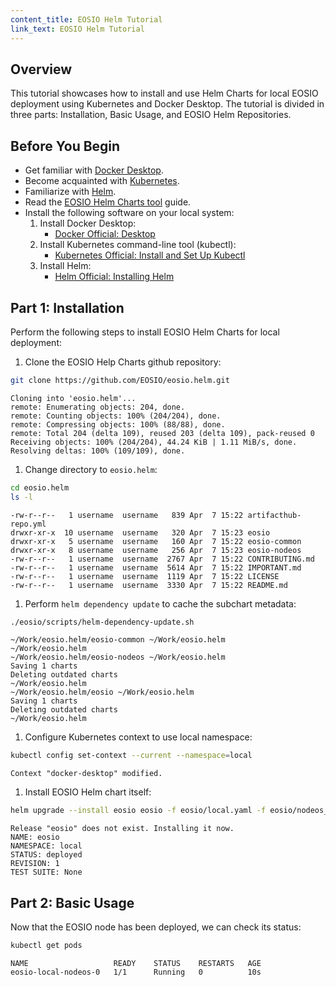 ```yaml
---
content_title: EOSIO Helm Tutorial
link_text: EOSIO Helm Tutorial
---
```


## Overview

This tutorial showcases how to install and use Helm Charts for local EOSIO deployment using Kubernetes and Docker Desktop. The tutorial is divided in three parts: Installation, Basic Usage, and EOSIO Helm Repositories.

## Before You Begin

* Get familiar with [Docker Desktop](https://docs.docker.com/desktop).
* Become acquainted with [Kubernetes](https://kubernetes.io/docs/reference/kubectl/).
* Familiarize with [Helm](https://helm.sh/docs/).
* Read the [EOSIO Helm Charts tool](index.md) guide.
* Install the following software on your local system:
    1. Install Docker Desktop:
        * [Docker Official: Desktop](https://docs.docker.com/desktop)
    1. Install Kubernetes command-line tool (kubectl):
        * [Kubernetes Official: Install and Set Up Kubectl](https://kubernetes.io/docs/tasks/tools/install-kubectl)
    1. Install Helm:
        * [Helm Official: Installing Helm](https://helm.sh/docs/intro/install)

## Part 1: Installation

Perform the following steps to install EOSIO Helm Charts for local deployment:

1. Clone the EOSIO Help Charts github repository:

```sh
git clone https://github.com/EOSIO/eosio.helm.git
```
```console
Cloning into 'eosio.helm'...
remote: Enumerating objects: 204, done.
remote: Counting objects: 100% (204/204), done.
remote: Compressing objects: 100% (88/88), done.
remote: Total 204 (delta 109), reused 203 (delta 109), pack-reused 0
Receiving objects: 100% (204/204), 44.24 KiB | 1.11 MiB/s, done.
Resolving deltas: 100% (109/109), done.
```

1. Change directory to `eosio.helm`:

```sh
cd eosio.helm
ls -l
```
```console
-rw-r--r--   1 username  username   839 Apr  7 15:22 artifacthub-repo.yml
drwxr-xr-x  10 username  username   320 Apr  7 15:23 eosio
drwxr-xr-x   5 username  username   160 Apr  7 15:22 eosio-common
drwxr-xr-x   8 username  username   256 Apr  7 15:23 eosio-nodeos
-rw-r--r--   1 username  username  2767 Apr  7 15:22 CONTRIBUTING.md
-rw-r--r--   1 username  username  5614 Apr  7 15:22 IMPORTANT.md
-rw-r--r--   1 username  username  1119 Apr  7 15:22 LICENSE
-rw-r--r--   1 username  username  3330 Apr  7 15:22 README.md
```

1. Perform `helm dependency update` to cache the subchart metadata:

```sh
./eosio/scripts/helm-dependency-update.sh
```
```console
~/Work/eosio.helm/eosio-common ~/Work/eosio.helm
~/Work/eosio.helm
~/Work/eosio.helm/eosio-nodeos ~/Work/eosio.helm
Saving 1 charts
Deleting outdated charts
~/Work/eosio.helm
~/Work/eosio.helm/eosio ~/Work/eosio.helm
Saving 1 charts
Deleting outdated charts
~/Work/eosio.helm
```

1. Configure Kubernetes context to use local namespace:

```sh
kubectl config set-context --current --namespace=local
```
```console
Context "docker-desktop" modified.
```

1. Install EOSIO Helm chart itself:

```sh
helm upgrade --install eosio eosio -f eosio/local.yaml -f eosio/nodeos_config.yaml
```
```console
Release "eosio" does not exist. Installing it now.
NAME: eosio
NAMESPACE: local
STATUS: deployed
REVISION: 1
TEST SUITE: None
```

## Part 2: Basic Usage

Now that the EOSIO node has been deployed, we can check its status:

```sh
kubectl get pods
```
```console
NAME                   READY    STATUS    RESTARTS   AGE
eosio-local-nodeos-0   1/1      Running   0          10s
```
